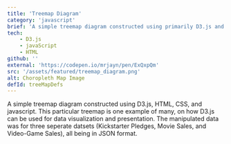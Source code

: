 ```yaml
---
title: 'Treemap Diagram'
category: 'javascript'
brief: 'A simple treemap diagram constructed using primarily D3.js and CSS'
tech:
    - D3.js
    - javaScript
    - HTML
github: ''
external: 'https://codepen.io/mrjayn/pen/ExQxpQm'
src: '/assets/featured/treemap_diagram.png'
alt: Choropleth Map Image
defId: treeMapDefs
---
```


A simple treemap diagram constructed using D3.js, HTML, CSS, and javascript. This particular treemap is one example of many, on how D3.js can be used for data visualization and presentation. The manipulated data was for three seperate datsets (Kickstarter Pledges, Movie Sales, and Video-Game Sales), all being in JSON format.
